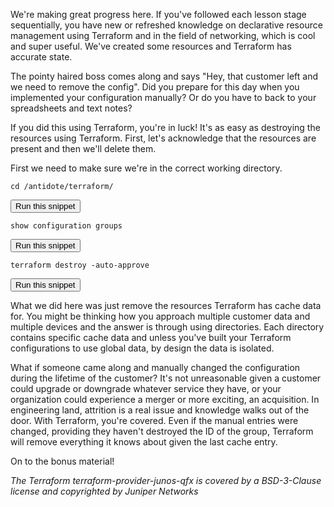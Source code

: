 We're making great progress here. If you've followed each lesson stage sequentially, you have new or refreshed knowledge on declarative resource management using Terraform and in the field of networking, which is cool and super useful. We've created some resources and Terraform has accurate state. 

The pointy haired boss comes along and says "Hey, that customer left and we need to remove the config". Did you prepare for this day when you implemented your configuration manually? Or do you have to back to your spreadsheets and text notes?

If you did this using Terraform, you're in luck! It's as easy as destroying the resources using Terraform. First, let's acknowledge that the resources are present and then we'll delete them.

First we need to make sure we're in the correct working directory.

```
cd /antidote/terraform/
```
<button type="button" class="btn btn-primary btn-sm" onclick="runSnippetInTab('terraform1', this)">Run this snippet</button>

```
show configuration groups
```
<button type="button" class="btn btn-primary btn-sm" onclick="runSnippetInTab('vqfx1', this)">Run this snippet</button>

```
terraform destroy -auto-approve
```
<button type="button" class="btn btn-primary btn-sm" onclick="runSnippetInTab('terraform1', this)">Run this snippet</button>

What we did here was just remove the resources Terraform has cache data for. You might be thinking how you approach multiple customer data and multiple devices and the answer is through using directories. Each directory contains specific cache data and unless you've built your Terraform configurations to use global data, by design the data is isolated.

What if someone came along and manually changed the configuration during the lifetime of the customer? It's not unreasonable given a customer could upgrade or downgrade whatever service they have, or your organization could experience a merger or more exciting, an acquisition. In engineering land, attrition is a real issue and knowledge walks out of the door. With Terraform, you're covered. Even if the manual entries were changed, providing they haven't destroyed the ID of the group, Terraform will remove everything it knows about given the last cache entry.

On to the bonus material!

*The Terraform terraform-provider-junos-qfx is covered by a BSD-3-Clause license and copyrighted by Juniper Networks*
